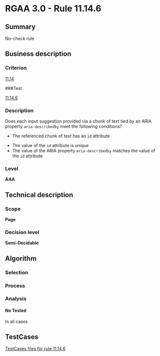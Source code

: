 # RGAA 3.0 -  Rule 11.14.6

## Summary

No-check rule

## Business description

### Criterion

[11.14](http://asqatasun.github.io/RGAA--3.0--EN/RGAA3.0_Criteria_English_version_v1.html#crit-11-14)

###Test

[11.14.6](http://asqatasun.github.io/RGAA--3.0--EN/RGAA3.0_Criteria_English_version_v1.html#test-11-14-6)

### Description
Does each input suggestion provided via a
    chunk of text tied by an ARIA property
    <code>aria-describedby</code> meet the following conditions?
    <ul><li> The referenced chunk of
   text has an <code>id</code> attribute</li>
  <li> The value of the <code>id</code>
   attribute is unique</li>
  <li> The value of the ARIA
   property <code>aria-describedby</code> matches the value of the <code>id</code>
   attribute</li>
    </ul> 


### Level

**AAA**

## Technical description

### Scope

**Page**

### Decision level

**Semi-Decidable**

## Algorithm

### Selection

### Process

### Analysis

#### No Tested 

In all cases



##  TestCases 

[TestCases files for rule 11.14.6](https://gitlab.com/asqatasun/Asqatasun/-/tree/master/rules/rules-rgaa3.0/src/test/resources/testcases/rgaa30/Rgaa30Rule111406/) 


